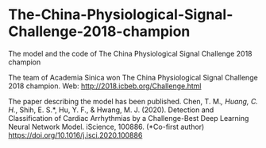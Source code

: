 # The-China-Physiological-Signal-Challenge-2018-champion
The model and the code of The China Physiological Signal Challenge 2018 champion

The team of Academia Sinica won The China Physiological Signal Challenge 2018 champion.
Web: http://2018.icbeb.org/Challenge.html

The paper describing the model has been published.
Chen, T. M.*, Huang, C. H.*, Shih, E. S.*, Hu, Y. F., & Hwang, M. J. (2020). Detection and Classification of Cardiac Arrhythmias by a Challenge-Best Deep Learning Neural Network Model. iScience, 100886. (*Co-first author)
https://doi.org/10.1016/j.isci.2020.100886
